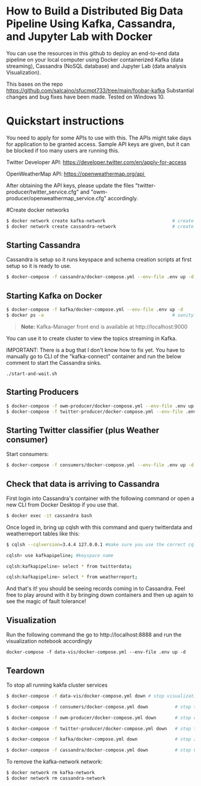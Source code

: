# How to Build a Distributed Big Data Pipeline Using Kafka, Cassandra, and Jupyter Lab with Docker

You can use the resources in this github to deploy an end-to-end data pipeline on your local computer using Docker containerized Kafka (data streaming), Cassandra (NoSQL database) and Jupyter Lab (data analysis Visualization).

This bases on the repo https://github.com/salcaino/sfucmpt733/tree/main/foobar-kafka
Substantial changes and bug fixes have been made. Tested on Windows 10. 

# Quickstart instructions

You need to apply for some APIs to use with this. The APIs might take days for application to be granted access. Sample API keys are given, but it can be blocked if too many users are running this.

Twitter Developer API: https://developer.twitter.com/en/apply-for-access

OpenWeatherMap API: https://openweathermap.org/api 

After obtaining the API keys, please update the files  "twitter-producer/twitter_service.cfg" and "owm-producer/openweathermap_service.cfg" accordingly.


#Create docker networks
```bash
$ docker network create kafka-network                         # create a new docker network for kafka cluster (zookeeper, broker, kafka-manager services, and kafka connect sink services)
$ docker network create cassandra-network                     # create a new docker network for cassandra. (kafka connect will exist on this network as well in addition to kafka-network)
```
## Starting Cassandra

Cassandra is setup so it runs keyspace and schema creation scripts at first setup so it is ready to use.
```bash
$ docker-compose -f cassandra/docker-compose.yml --env-file .env up -d
```

## Starting Kafka on Docker
```bash
$ docker-compose -f kafka/docker-compose.yml --env-file .env up -d            # start single zookeeper, broker, kafka-manager and kafka-connect services
$ docker ps -a                                                # sanity check to make sure services are up: kafka_broker_1, kafka-manager, zookeeper, kafka-connect service
```

> **Note:** 
Kafka-Manager front end is available at http://localhost:9000

You can use it to create cluster to view the topics streaming in Kafka.


IMPORTANT: There is a bug that I don't know how to fix yet. You have to manually go to CLI of the "kafka-connect" container and run the below comment to start the Cassandra sinks.
```
./start-and-wait.sh
```

## Starting Producers
```bash
$ docker-compose -f owm-producer/docker-compose.yml --env-file .env up -d     # start the producer that retrieves open weather map
$ docker-compose -f twitter-producer/docker-compose.yml --env-file .env up -d # start the producer for twitter
```
## Starting Twitter classifier (plus Weather consumer)

Start consumers:
```bash
$ docker-compose -f consumers/docker-compose.yml --env-file .env up -d        # start the consumers
```

## Check that data is arriving to Cassandra

First login into Cassandra's container with the following command or open a new CLI from Docker Desktop if you use that.
```bash
$ docker exec -it cassandra bash
```
Once loged in, bring up cqlsh with this command and query twitterdata and weatherreport tables like this:
```bash
$ cqlsh --cqlversion=3.4.4 127.0.0.1 #make sure you use the correct cqlversion

cqlsh> use kafkapipeline; #keyspace name

cqlsh:kafkapipeline> select * from twitterdata;

cqlsh:kafkapipeline> select * from weatherreport;
```

And that's it! you should be seeing records coming in to Cassandra. Feel free to play around with it by bringing down containers and then up again to see the magic of fault tolerance!


## Visualization

Run the following command the go to http://localhost:8888 and run the visualization notebook accordingly

```
docker-compose -f data-vis/docker-compose.yml --env-file .env up -d
```

## Teardown

To stop all running kakfa cluster services

```bash
$ docker-compose -f data-vis/docker-compose.yml down # stop visualization node

$ docker-compose -f consumers/docker-compose.yml down          # stop the consumers

$ docker-compose -f owm-producer/docker-compose.yml down       # stop open weather map producer

$ docker-compose -f twitter-producer/docker-compose.yml down   # stop twitter producer

$ docker-compose -f kafka/docker-compose.yml down              # stop zookeeper, broker, kafka-manager and kafka-connect services

$ docker-compose -f cassandra/docker-compose.yml down          # stop Cassandra
```

To remove the kafka-network network:

```bash
$ docker network rm kafka-network
$ docker network rm cassandra-network
```




